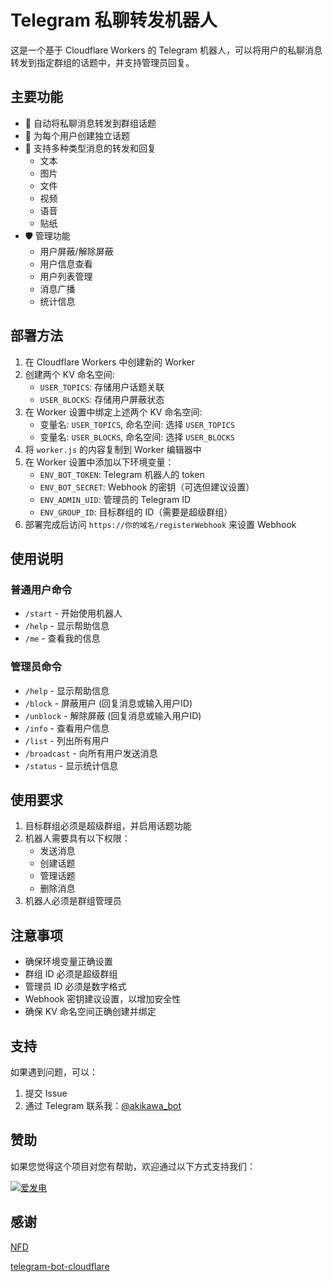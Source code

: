# Telegram 私聊转发机器人

这是一个基于 Cloudflare Workers 的 Telegram 机器人，可以将用户的私聊消息转发到指定群组的话题中，并支持管理员回复。

## 主要功能

- 🔄 自动将私聊消息转发到群组话题
- 👥 为每个用户创建独立话题
- 💬 支持多种类型消息的转发和回复
  - 文本
  - 图片
  - 文件
  - 视频
  - 语音
  - 贴纸
- 🛡️ 管理功能
  - 用户屏蔽/解除屏蔽
  - 用户信息查看
  - 用户列表管理
  - 消息广播
  - 统计信息

## 部署方法

1. 在 Cloudflare Workers 中创建新的 Worker
2. 创建两个 KV 命名空间:
   - `USER_TOPICS`: 存储用户话题关联
   - `USER_BLOCKS`: 存储用户屏蔽状态
3. 在 Worker 设置中绑定上述两个 KV 命名空间:
   - 变量名: `USER_TOPICS`, 命名空间: 选择 `USER_TOPICS`
   - 变量名: `USER_BLOCKS`, 命名空间: 选择 `USER_BLOCKS`
4. 将 `worker.js` 的内容复制到 Worker 编辑器中
5. 在 Worker 设置中添加以下环境变量：
   - `ENV_BOT_TOKEN`: Telegram 机器人的 token
   - `ENV_BOT_SECRET`: Webhook 的密钥（可选但建议设置）
   - `ENV_ADMIN_UID`: 管理员的 Telegram ID
   - `ENV_GROUP_ID`: 目标群组的 ID（需要是超级群组）
6. 部署完成后访问 `https://你的域名/registerWebhook` 来设置 Webhook

## 使用说明

### 普通用户命令
- `/start` - 开始使用机器人
- `/help` - 显示帮助信息
- `/me` - 查看我的信息

### 管理员命令
- `/help` - 显示帮助信息
- `/block` - 屏蔽用户 (回复消息或输入用户ID)
- `/unblock` - 解除屏蔽 (回复消息或输入用户ID)
- `/info` - 查看用户信息
- `/list` - 列出所有用户
- `/broadcast` - 向所有用户发送消息
- `/status` - 显示统计信息

## 使用要求

1. 目标群组必须是超级群组，并启用话题功能
2. 机器人需要具有以下权限：
   - 发送消息
   - 创建话题
   - 管理话题
   - 删除消息
3. 机器人必须是群组管理员

## 注意事项

- 确保环境变量正确设置
- 群组 ID 必须是超级群组
- 管理员 ID 必须是数字格式
- Webhook 密钥建议设置，以增加安全性
- 确保 KV 命名空间正确创建并绑定

## 支持

如果遇到问题，可以：
1. 提交 Issue
2. 通过 Telegram 联系我：[@akikawa_bot](https://t.me/akikawa_bot)

## 赞助

如果您觉得这个项目对您有帮助，欢迎通过以下方式支持我们：

[![爱发电](https://img.shields.io/badge/爱发电-支持我们-946ce6?style=for-the-badge)](https://afdian.com/a/misak10)

## 感谢

[NFD](https://github.com/LloydAsp/nfd)

[telegram-bot-cloudflare](https://github.com/cvzi/telegram-bot-cloudflare)
